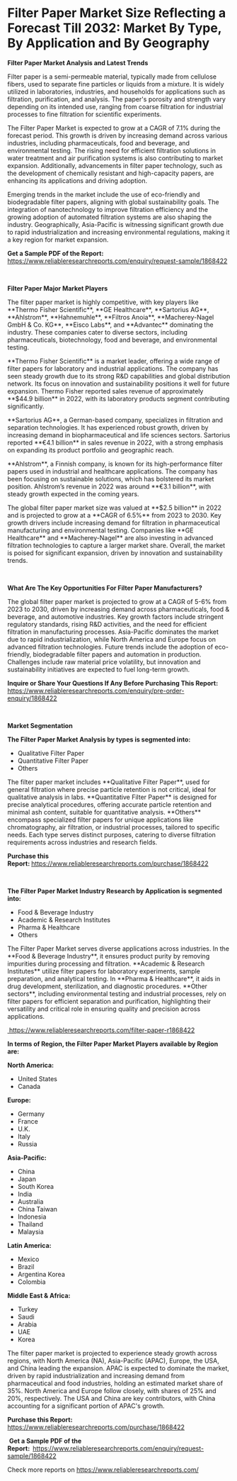 <p><h1>Filter Paper Market Size Reflecting a Forecast Till 2032: Market By Type, By Application and By Geography</h1></p><p><strong>Filter Paper Market Analysis and Latest Trends</strong></p>
<p><p>Filter paper is a semi-permeable material, typically made from cellulose fibers, used to separate fine particles or liquids from a mixture. It is widely utilized in laboratories, industries, and households for applications such as filtration, purification, and analysis. The paper's porosity and strength vary depending on its intended use, ranging from coarse filtration for industrial processes to fine filtration for scientific experiments.</p><p>The Filter Paper Market is expected to grow at a CAGR of 7.1% during the forecast period. This growth is driven by increasing demand across various industries, including pharmaceuticals, food and beverage, and environmental testing. The rising need for efficient filtration solutions in water treatment and air purification systems is also contributing to market expansion. Additionally, advancements in filter paper technology, such as the development of chemically resistant and high-capacity papers, are enhancing its applications and driving adoption.</p><p>Emerging trends in the market include the use of eco-friendly and biodegradable filter papers, aligning with global sustainability goals. The integration of nanotechnology to improve filtration efficiency and the growing adoption of automated filtration systems are also shaping the industry. Geographically, Asia-Pacific is witnessing significant growth due to rapid industrialization and increasing environmental regulations, making it a key region for market expansion.</p></p>
<p><strong>Get a Sample PDF of the Report:&nbsp;</strong> <a href="https://www.reliableresearchreports.com/enquiry/request-sample/1868422?utm_campaign=2141&utm_medium=2&utm_source=Github&utm_content=ia&utm_term=25012025&utm_id=filter-paper">https://www.reliableresearchreports.com/enquiry/request-sample/1868422</a></p>
<p>&nbsp;</p>
<p><strong>Filter Paper Major Market Players</strong></p>
<p><p>The filter paper market is highly competitive, with key players like **Thermo Fisher Scientific**, **GE Healthcare**, **Sartorius AG**, **Ahlstrom**, **Hahnemuhle**, **Filtros Anoia**, **Macherey-Nagel GmbH & Co. KG**, **Eisco Labs**, and **Advantec** dominating the industry. These companies cater to diverse sectors, including pharmaceuticals, biotechnology, food and beverage, and environmental testing.</p><p>**Thermo Fisher Scientific** is a market leader, offering a wide range of filter papers for laboratory and industrial applications. The company has seen steady growth due to its strong R&D capabilities and global distribution network. Its focus on innovation and sustainability positions it well for future expansion. Thermo Fisher reported sales revenue of approximately **$44.9 billion** in 2022, with its laboratory products segment contributing significantly.</p><p>**Sartorius AG**, a German-based company, specializes in filtration and separation technologies. It has experienced robust growth, driven by increasing demand in biopharmaceutical and life sciences sectors. Sartorius reported **€4.1 billion** in sales revenue in 2022, with a strong emphasis on expanding its product portfolio and geographic reach.</p><p>**Ahlstrom**, a Finnish company, is known for its high-performance filter papers used in industrial and healthcare applications. The company has been focusing on sustainable solutions, which has bolstered its market position. Ahlstrom’s revenue in 2022 was around **€3.1 billion**, with steady growth expected in the coming years.</p><p>The global filter paper market size was valued at **$2.5 billion** in 2022 and is projected to grow at a **CAGR of 6.5%** from 2023 to 2030. Key growth drivers include increasing demand for filtration in pharmaceutical manufacturing and environmental testing. Companies like **GE Healthcare** and **Macherey-Nagel** are also investing in advanced filtration technologies to capture a larger market share. Overall, the market is poised for significant expansion, driven by innovation and sustainability trends.</p></p>
<p>&nbsp;</p>
<p><strong>What Are The Key Opportunities For Filter Paper Manufacturers?</strong></p>
<p><p>The global filter paper market is projected to grow at a CAGR of 5-6% from 2023 to 2030, driven by increasing demand across pharmaceuticals, food & beverage, and automotive industries. Key growth factors include stringent regulatory standards, rising R&D activities, and the need for efficient filtration in manufacturing processes. Asia-Pacific dominates the market due to rapid industrialization, while North America and Europe focus on advanced filtration technologies. Future trends include the adoption of eco-friendly, biodegradable filter papers and automation in production. Challenges include raw material price volatility, but innovation and sustainability initiatives are expected to fuel long-term growth.</p></p>
<p><strong>Inquire or Share Your Questions If Any Before Purchasing This Report:</strong> <a href="https://www.reliableresearchreports.com/enquiry/pre-order-enquiry/1868422?utm_campaign=2141&utm_medium=2&utm_source=Github&utm_content=ia&utm_term=25012025&utm_id=filter-paper">https://www.reliableresearchreports.com/enquiry/pre-order-enquiry/1868422</a></p>
<p>&nbsp;</p>
<p><strong>Market Segmentation</strong></p>
<p><strong>The Filter Paper Market Analysis by types is segmented into:</strong></p>
<p><ul><li>Qualitative Filter Paper</li><li>Quantitative Filter Paper</li><li>Others</li></ul></p>
<p><p>The filter paper market includes **Qualitative Filter Paper**, used for general filtration where precise particle retention is not critical, ideal for qualitative analysis in labs. **Quantitative Filter Paper** is designed for precise analytical procedures, offering accurate particle retention and minimal ash content, suitable for quantitative analysis. **Others** encompass specialized filter papers for unique applications like chromatography, air filtration, or industrial processes, tailored to specific needs. Each type serves distinct purposes, catering to diverse filtration requirements across industries and research fields.</p></p>
<p><strong>Purchase this Report:&nbsp;</strong><a href="https://www.reliableresearchreports.com/purchase/1868422?utm_campaign=2141&utm_medium=2&utm_source=Github&utm_content=ia&utm_term=25012025&utm_id=filter-paper">https://www.reliableresearchreports.com/purchase/1868422</a></p>
<p>&nbsp;</p>
<p><strong>The Filter Paper Market Industry Research by Application is segmented into:</strong></p>
<p><ul><li>Food & Beverage Industry</li><li>Academic & Research Institutes</li><li>Pharma & Healthcare</li><li>Others</li></ul></p>
<p><p>The Filter Paper Market serves diverse applications across industries. In the **Food & Beverage Industry**, it ensures product purity by removing impurities during processing and filtration. **Academic & Research Institutes** utilize filter papers for laboratory experiments, sample preparation, and analytical testing. In **Pharma & Healthcare**, it aids in drug development, sterilization, and diagnostic procedures. **Other sectors**, including environmental testing and industrial processes, rely on filter papers for efficient separation and purification, highlighting their versatility and critical role in ensuring quality and precision across applications.</p></p>
<p><a href="https://www.reliableresearchreports.com/filter-paper-r1868422?utm_campaign=2141&utm_medium=2&utm_source=Github&utm_content=ia&utm_term=25012025&utm_id=filter-paper">&nbsp;https://www.reliableresearchreports.com/filter-paper-r1868422</a></p>
<p><strong>In terms of Region, the Filter Paper Market Players available by Region are:</strong></p>
<p>
    <p> <strong> North America: </strong>
        <ul>
            <li>United States</li>
            <li>Canada</li>
        </ul>
        </p> 
    <p> <strong> Europe: </strong>
        <ul>
            <li>Germany</li>
            <li>France</li>
            <li>U.K.</li>
            <li>Italy</li>
            <li>Russia</li>
        </ul>
        </p> 
    <p> <strong> Asia-Pacific: </strong>
        <ul>
            <li>China</li>
            <li>Japan</li>
            <li>South Korea</li>
            <li>India</li>
            <li>Australia</li>
            <li>China Taiwan</li>
            <li>Indonesia</li>
            <li>Thailand</li>
            <li>Malaysia</li>
        </ul>
        </p> 
    <p> <strong> Latin America: </strong>
        <ul>
            <li>Mexico</li>
            <li>Brazil</li>
            <li>Argentina Korea</li>
            <li>Colombia</li>
        </ul>
        </p> 
    <p> <strong> Middle East & Africa: </strong>
        <ul>
            <li>Turkey</li>
            <li>Saudi</li>
            <li>Arabia</li>
            <li>UAE</li>
            <li>Korea</li>
        </ul>
    </p>
    </p>
<p><p>The filter paper market is projected to experience steady growth across regions, with North America (NA), Asia-Pacific (APAC), Europe, the USA, and China leading the expansion. APAC is expected to dominate the market, driven by rapid industrialization and increasing demand from pharmaceutical and food industries, holding an estimated market share of 35%. North America and Europe follow closely, with shares of 25% and 20%, respectively. The USA and China are key contributors, with China accounting for a significant portion of APAC's growth.</p></p>
<p><strong>Purchase this Report: </strong><a href="https://www.reliableresearchreports.com/purchase/1868422?utm_campaign=2141&utm_medium=2&utm_source=Github&utm_content=ia&utm_term=25012025&utm_id=filter-paper">https://www.reliableresearchreports.com/purchase/1868422</a></p>
<p>&nbsp;<strong>Get a Sample PDF of the Report:&nbsp;&nbsp;</strong><a href="https://www.reliableresearchreports.com/enquiry/request-sample/1868422?utm_campaign=2141&utm_medium=2&utm_source=Github&utm_content=ia&utm_term=25012025&utm_id=filter-paper">https://www.reliableresearchreports.com/enquiry/request-sample/1868422</a></p>
<p><strong></strong></p>
<p>Check more reports on <a href="https://www.reliableresearchreports.com/?utm_campaign=2141&utm_medium=2&utm_source=Github&utm_content=ia&utm_term=25012025&utm_id=filter-paper">https://www.reliableresearchreports.com/</a></p>